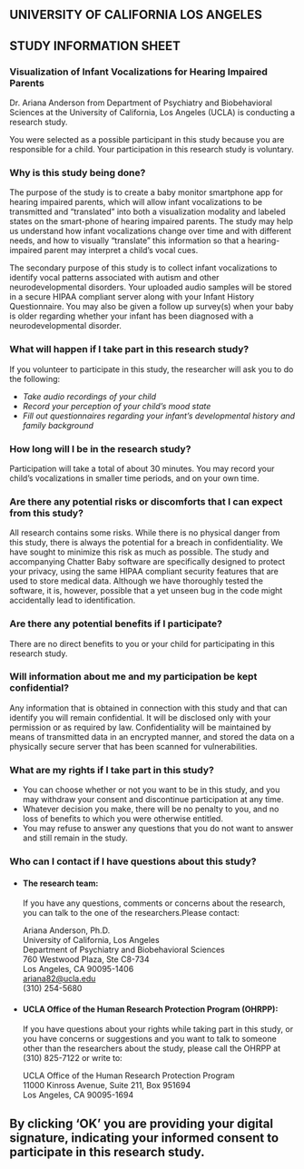## UNIVERSITY OF CALIFORNIA LOS ANGELES
## STUDY INFORMATION SHEET


### Visualization of Infant Vocalizations for Hearing Impaired Parents

Dr. Ariana Anderson from Department of Psychiatry and Biobehavioral Sciences at the University of California, Los Angeles (UCLA) is conducting a research study.

You were selected as a possible participant in this study because you are responsible for a child. Your participation in this research study is voluntary.  

### Why is this study being done?

The purpose of the study is to create a baby monitor smartphone app for hearing impaired parents, which will allow infant vocalizations to be transmitted and “translated” into both a visualization modality and labeled states on the smart-phone of hearing impaired parents.  The study may help us understand how infant vocalizations change over time and with different needs, and how to visually “translate” this information so that a hearing-impaired parent may interpret a child’s vocal cues.

The secondary purpose of this study is to collect infant vocalizations to identify vocal patterns associated with autism and other neurodevelopmental disorders.  Your uploaded audio samples will be stored in a secure HIPAA compliant server along with your Infant History Questionnaire.  You may also be given a follow up survey(s) when your baby is older regarding whether your infant has been diagnosed with a neurodevelopmental disorder.  

### What will happen if I take part in this research study?

If you volunteer to participate in this study, the researcher will ask you to do the following:

* *Take audio recordings of your child*
* *Record your perception of your child’s mood state*
* *Fill out questionnaires regarding your infant’s developmental history and family background*

### How long will I be in the research study?

Participation will take a total of about 30 minutes.  You may record your child’s vocalizations in smaller time periods, and on your own time.

### Are there any potential risks or discomforts that I can expect from this study?

All research contains some risks.  While there is no physical danger from this study, there is always the potential for a breach in confidentiality.  We have sought to minimize this risk as much as possible.  The study and accompanying Chatter Baby software are specifically designed to protect your privacy, using the same HIPAA compliant security features that are used to store medical data.  Although we have thoroughly tested the software, it is, however, possible that a yet unseen bug in the code might accidentally lead to identification.

### Are there any potential benefits if I participate?

There are no direct benefits to you or your child for participating in this research study. 

### Will information about me and my participation be kept confidential?

Any information that is obtained in connection with this study and that can identify you will remain confidential. It will be disclosed only with your permission or as required by law. Confidentiality will be maintained by means of transmitted data in an encrypted manner, and stored the data on a physically secure server that has been scanned for vulnerabilities. 

### What are my rights if I take part in this study?

* You can choose whether or not you want to be in this study, and you may withdraw your consent and discontinue participation at any time.
* Whatever decision you make, there will be no penalty to you, and no loss of benefits to which you were otherwise entitled.  
* You may refuse to answer any questions that you do not want to answer and still remain in the study.

### Who can I contact if I have questions about this study?

* #### The research team:  
  If you have any questions, comments or concerns about the research, you can talk to the one of the researchers.Please contact: 

  Ariana Anderson, Ph.D. </br> 
  University of California, Los Angeles </br>
  Department of Psychiatry and Biobehavioral Sciences </br>
  760 Westwood Plaza, Ste C8-734 </br>
  Los Angeles, CA 90095-1406 </br>
  ariana82@ucla.edu </br>
  (310) 254-5680 </br>

* #### UCLA Office of the Human Research Protection Program (OHRPP):
  If you have questions about your rights while taking part in this study, or you have concerns or suggestions and you want to talk to someone other than the researchers about the study, please call the OHRPP at (310) 825-7122 or write to: 

  UCLA Office of the Human Research Protection Program </br>
  11000 Kinross Avenue, Suite 211, Box 951694 </br>
  Los Angeles, CA 90095-1694 </br>


## By clicking ‘OK’ you are providing your digital signature, indicating your informed consent to participate in this research study.


